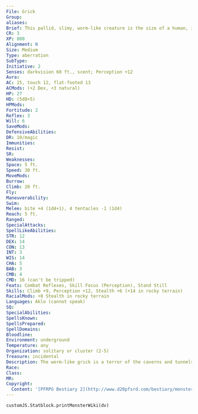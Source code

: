 ```yaml
---
File: Grick
Group: 
aliases: 
Brief: This pallid, slimy, worm-like creature is the size of a human, its mouth a sickening tangle of tentacles and hooked jaws.
CR: 3
XP: 800
Alignment: N
Size: Medium
Type: aberration
SubType: 
Initiative: 2
Senses: darkvision 60 ft., scent; Perception +12
Aura: 
AC: 15, touch 12, flat-footed 13
ACMods: (+2 Dex, +3 natural)
HP: 27
HD: (5d8+5)
HPMods: 
Fortitude: 2
Reflex: 3
Will: 6
SaveMods: 
DefensiveAbilities: 
DR: 10/magic
Immunities: 
Resist: 
SR: 
Weaknesses: 
Space: 5 ft.
Speed: 30 ft.
MoveMods: 
Burrow: 
Climb: 20 ft.
Fly: 
Maneuverability: 
Swim: 
Melee: bite +4 (1d4+1), 4 tentacles -1 (1d4)
Reach: 5 ft.
Ranged: 
SpecialAttacks: 
SpellLikeAbilities: 
STR: 12
DEX: 14
CON: 13
INT: 3
WIS: 14
CHA: 5
BAB: 3
CMB: 4
CMD: 16 (can't be tripped)
Feats: Combat Reflexes, Skill Focus (Perception), Stand Still
Skills: Climb +9, Perception +12, Stealth +6 (+14 in rocky terrain)
RacialMods: +8 Stealth in rocky terrain
Languages: Aklo (cannot speak)
SQ: 
SpecialAbilities: 
SpellsKnown: 
SpellsPrepared: 
SpellDomains: 
Bloodline: 
Environment: underground
Temperature: any
Organization: solitary or cluster (2-5)
Treasure: incidental
Description: The worm-like grick is a terror of the caverns and tunnels in which it dwells, lying in wait near heavily traveled underground passages or subterranean cities for the chance to reach forth from the darkness and take its prey. Those laid low by a grick are rarely consumed on the spot. Instead, fresh food is hauled back to the grick's lair in a tight burrow or high on a cavern ledge, where it is consumed in small bites at the grick's leisure. The origins of the grick are not known. Even though the grick has a rudimentary intelligence, it does not have any society to speak of, and most are encountered alone. On those occasions when unfortunate travelers meet multiple specimens, groups of gricks do not appear to communicate or work together; each instead attacks individual targets and retreats with its prize as soon as it manages to bring down an opponent. Capable predators, gricks also have a strangely weapon-resistant hide that makes them especially dangerous. Many novice adventurers have fallen to grick attacks merely because they were unable to damage the creature with their nonmagical weapons. Those that are familiar with gricks (especially dwarves, morlocks, and troglodytes) know the best strategy for dealing with them is to fall back and wait for more powerful or magical reinforcements. Gricks rely on their dark coloration and ability to climb walls to keep them out of sight until they're ready to spring an ambush. On occasions when food is scarce in a given region, gricks have been known to travel to the surface and roam the wilderness in search of prey, but these sojourns are almost always out of necessity, and end as soon as the gricks find entrances to new subterranean lairs. They prefer darkness and the comfort of a ceiling overhead, avoiding the open sky and going to great lengths to keep the cover of trees, low clouds, or buildings between them and the empty gulf overhead. Jungle Gricks These surface-adapted varieties of the underground grick are shades of green and lurk in the undergrowth of jungles or climb low-hanging branches to drop on unsuspecting prey. Their racial bonus on Stealth checks applies in forested terrain instead of rocky terrain. Jungle gricks are heartier creatures than their underground-dwelling kin-all jungle gricks possess the advanced creature simple template and gain Toughness as a bonus feat.
Race: 
Class: 
MR: 
Copyright:
  Content: '[PFRPG Bestiary 2](http://www.d20pfsrd.com/bestiary/monster-listings/aberrations/grick)'
---
```

```dataviewjs
customJS.Statblock.printMonsterWiki(dv)
```
